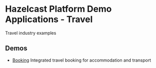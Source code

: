 # Hazelcast Platform Demo Applications - Travel

Travel industry examples

## Demos

* [Booking](./booking) Integrated travel booking for accommodation and transport

